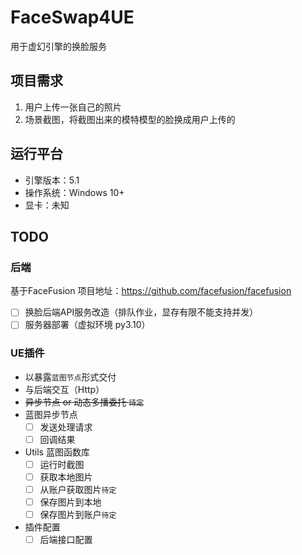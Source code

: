 # FaceSwap4UE
用于虚幻引擎的换脸服务

## 项目需求
1. 用户上传一张自己的照片
2. 场景截图，将截图出来的模特模型的脸换成用户上传的

## 运行平台
 - 引擎版本：5.1
 - 操作系统：Windows 10+
 - 显卡：未知

## TODO

### 后端
基于FaceFusion 项目地址：https://github.com/facefusion/facefusion
  - [ ] 换脸后端API服务改造（排队作业，显存有限不能支持并发）
  - [ ] 服务器部署（虚拟环境 py3.10）

### UE插件
- 以暴露`蓝图节点`形式交付
- 与后端交互（Http）
- ~~异步节点 or 动态多播委托  `待定`~~
- 蓝图异步节点
  - [ ] 发送处理请求
  - [ ] 回调结果

- Utils 蓝图函数库
  - [ ] 运行时截图
  - [ ] 获取本地图片
  - [ ] 从账户获取图片`待定`
  - [ ] 保存图片到本地
  - [ ] 保存图片到账户`待定`

- 插件配置
  - [ ] 后端接口配置
